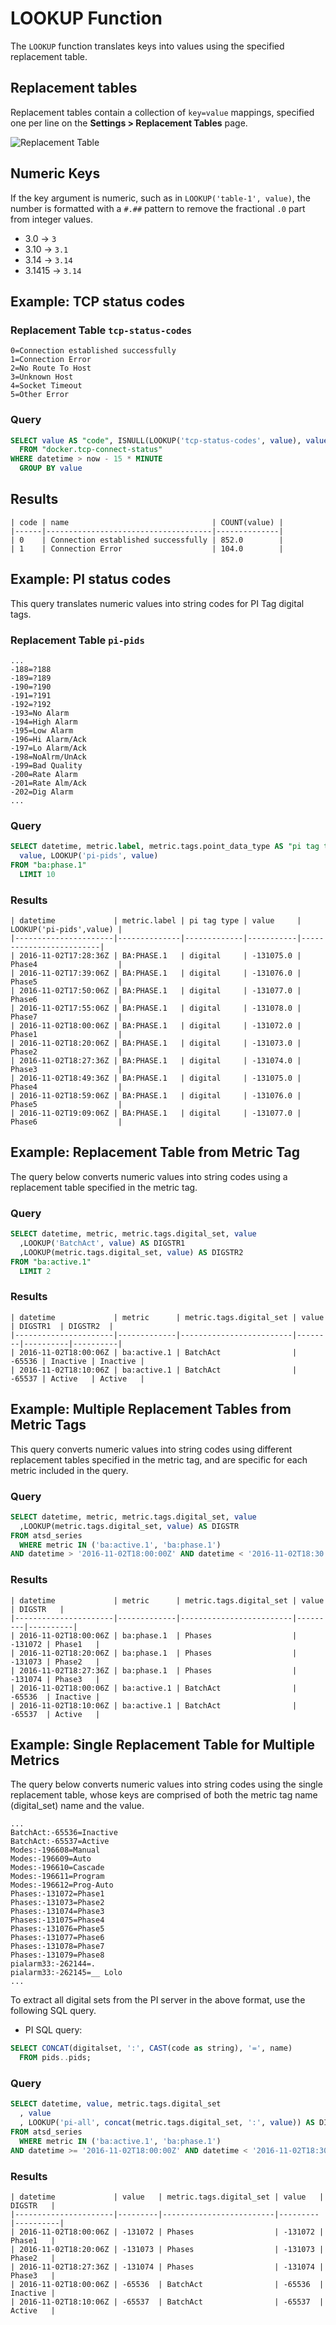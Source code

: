 # LOOKUP Function

The `LOOKUP` function translates keys into values using the specified replacement table.

## Replacement tables

Replacement tables contain a collection of `key=value` mappings, specified one per line on the **Settings > Replacement Tables** page.

![Replacement Table](../images/replacement-table-tcp.png)

## Numeric Keys

If the key argument is numeric, such as in `LOOKUP('table-1', value)`, the number is formatted with a `#.##` pattern to remove the fractional `.0` part from integer values.

* 3.0 -> `3`
* 3.10 -> `3.1`
* 3.14 -> `3.14`
* 3.1415 -> `3.14`

## Example: TCP status codes

### Replacement Table `tcp-status-codes`

```ls
0=Connection established successfully
1=Connection Error
2=No Route To Host
3=Unknown Host
4=Socket Timeout
5=Other Error
```

### Query

```sql
SELECT value AS "code", ISNULL(LOOKUP('tcp-status-codes', value), value) AS "name", COUNT(value)
  FROM "docker.tcp-connect-status"
WHERE datetime > now - 15 * MINUTE
  GROUP BY value
```

## Results

```ls
| code | name                                | COUNT(value) |
|------|-------------------------------------|--------------|
| 0    | Connection established successfully | 852.0        |
| 1    | Connection Error                    | 104.0        |
```

## Example: PI status codes

This query translates numeric values into string codes for PI Tag digital tags.

### Replacement Table `pi-pids`

```ls
...
-188=?188
-189=?189
-190=?190
-191=?191
-192=?192
-193=No Alarm
-194=High Alarm
-195=Low Alarm
-196=Hi Alarm/Ack
-197=Lo Alarm/Ack
-198=NoAlrm/UnAck
-199=Bad Quality
-200=Rate Alarm
-201=Rate Alm/Ack
-202=Dig Alarm
...
```

### Query

```sql
SELECT datetime, metric.label, metric.tags.point_data_type AS "pi tag type",
  value, LOOKUP('pi-pids', value)
FROM "ba:phase.1"
  LIMIT 10
```

### Results

```ls
| datetime             | metric.label | pi tag type | value     | LOOKUP('pi-pids',value) |
|----------------------|--------------|-------------|-----------|-------------------------|
| 2016-11-02T17:28:36Z | BA:PHASE.1   | digital     | -131075.0 | Phase4                  |
| 2016-11-02T17:39:06Z | BA:PHASE.1   | digital     | -131076.0 | Phase5                  |
| 2016-11-02T17:50:06Z | BA:PHASE.1   | digital     | -131077.0 | Phase6                  |
| 2016-11-02T17:55:06Z | BA:PHASE.1   | digital     | -131078.0 | Phase7                  |
| 2016-11-02T18:00:06Z | BA:PHASE.1   | digital     | -131072.0 | Phase1                  |
| 2016-11-02T18:20:06Z | BA:PHASE.1   | digital     | -131073.0 | Phase2                  |
| 2016-11-02T18:27:36Z | BA:PHASE.1   | digital     | -131074.0 | Phase3                  |
| 2016-11-02T18:49:36Z | BA:PHASE.1   | digital     | -131075.0 | Phase4                  |
| 2016-11-02T18:59:06Z | BA:PHASE.1   | digital     | -131076.0 | Phase5                  |
| 2016-11-02T19:09:06Z | BA:PHASE.1   | digital     | -131077.0 | Phase6                  |
```

## Example: Replacement Table from Metric Tag

The query below converts numeric values into string codes using a replacement table specified in the metric tag.

### Query

```sql
SELECT datetime, metric, metric.tags.digital_set, value
  ,LOOKUP('BatchAct', value) AS DIGSTR1
  ,LOOKUP(metric.tags.digital_set, value) AS DIGSTR2
FROM "ba:active.1"
  LIMIT 2
```

### Results

```ls
| datetime             | metric      | metric.tags.digital_set | value  | DIGSTR1  | DIGSTR2  |
|----------------------|-------------|-------------------------|--------|----------|----------|
| 2016-11-02T18:00:06Z | ba:active.1 | BatchAct                | -65536 | Inactive | Inactive |
| 2016-11-02T18:10:06Z | ba:active.1 | BatchAct                | -65537 | Active   | Active   |
```

## Example: Multiple Replacement Tables from Metric Tags

This query converts numeric values into string codes using different replacement tables specified in the metric tag, and are specific for each metric included in the query.

### Query

```sql
SELECT datetime, metric, metric.tags.digital_set, value
  ,LOOKUP(metric.tags.digital_set, value) AS DIGSTR
FROM atsd_series
  WHERE metric IN ('ba:active.1', 'ba:phase.1')
AND datetime > '2016-11-02T18:00:00Z' AND datetime < '2016-11-02T18:30:00Z'
```

### Results

```ls
| datetime             | metric      | metric.tags.digital_set | value   | DIGSTR   |
|----------------------|-------------|-------------------------|---------|----------|
| 2016-11-02T18:00:06Z | ba:phase.1  | Phases                  | -131072 | Phase1   |
| 2016-11-02T18:20:06Z | ba:phase.1  | Phases                  | -131073 | Phase2   |
| 2016-11-02T18:27:36Z | ba:phase.1  | Phases                  | -131074 | Phase3   |
| 2016-11-02T18:00:06Z | ba:active.1 | BatchAct                | -65536  | Inactive |
| 2016-11-02T18:10:06Z | ba:active.1 | BatchAct                | -65537  | Active   |
```

## Example: Single Replacement Table for Multiple Metrics

The query below converts numeric values into string codes using the single replacement table, whose keys are comprised of both the metric tag name (digital_set) name and the value.

```ls
...
BatchAct:-65536=Inactive
BatchAct:-65537=Active
Modes:-196608=Manual
Modes:-196609=Auto
Modes:-196610=Cascade
Modes:-196611=Program
Modes:-196612=Prog-Auto
Phases:-131072=Phase1
Phases:-131073=Phase2
Phases:-131074=Phase3
Phases:-131075=Phase4
Phases:-131076=Phase5
Phases:-131077=Phase6
Phases:-131078=Phase7
Phases:-131079=Phase8
pialarm33:-262144=.
pialarm33:-262145=__ Lolo
...
```

To extract all digital sets from the PI server in the above format, use the following SQL query.

* PI SQL query:

```sql
SELECT CONCAT(digitalset, ':', CAST(code as string), '=', name)
  FROM pids..pids;
```

### Query

```sql
SELECT datetime, value, metric.tags.digital_set
  , value
  , LOOKUP('pi-all', concat(metric.tags.digital_set, ':', value)) AS DIGSTR
FROM atsd_series
  WHERE metric IN ('ba:active.1', 'ba:phase.1')
AND datetime >= '2016-11-02T18:00:00Z' AND datetime < '2016-11-02T18:30:00Z'
```

### Results

```ls
| datetime             | value   | metric.tags.digital_set | value   | DIGSTR   |
|----------------------|---------|-------------------------|---------|----------|
| 2016-11-02T18:00:06Z | -131072 | Phases                  | -131072 | Phase1   |
| 2016-11-02T18:20:06Z | -131073 | Phases                  | -131073 | Phase2   |
| 2016-11-02T18:27:36Z | -131074 | Phases                  | -131074 | Phase3   |
| 2016-11-02T18:00:06Z | -65536  | BatchAct                | -65536  | Inactive |
| 2016-11-02T18:10:06Z | -65537  | BatchAct                | -65537  | Active   |
```
